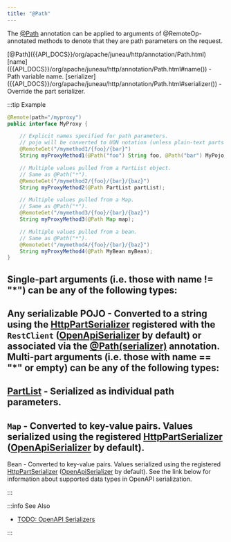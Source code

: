 ```yaml
---
title: "@Path"
---
```


The [@Path]({{API_DOCS}}/org/apache/juneau/http/annotation/Path.html) annotation can be applied to arguments of @RemoteOp-annotated methods to denote that they are path parameters on the request.

<tree>
<java-annotation>[@Path]({{API_DOCS}}/org/apache/juneau/http/annotation/Path.html)</java-annotation>
<node-1><java-field>[name]({{API_DOCS}}/org/apache/juneau/http/annotation/Path.html#name()) - Path variable name.</java-field></node-1>
<node-1><java-field>[serializer]({{API_DOCS}}/org/apache/juneau/http/annotation/Path.html#serializer()) - Override the part serializer.</java-field></node-1>
</tree>

:::tip Example


```java
@Remote(path="/myproxy")
public interface MyProxy {

    // Explicit names specified for path parameters.
    // pojo will be converted to UON notation (unless plain-text parts enabled).
    @RemoteGet("/mymethod1/{foo}/{bar}")
    String myProxyMethod1(@Path("foo") String foo, @Path("bar") MyPojo pojo);

    // Multiple values pulled from a PartList object.
    // Same as @Path("*").
    @RemoteGet("/mymethod2/{foo}/{bar}/{baz}")
    String myProxyMethod2(@Path PartList partList);

    // Multiple values pulled from a Map.
    // Same as @Path("*").
    @RemoteGet("/mymethod3/{foo}/{bar}/{baz}")
    String myProxyMethod3(@Path Map map);

    // Multiple values pulled from a bean.
    // Same as @Path("*").
    @RemoteGet("/mymethod4/{foo}/{bar}/{baz}")
    String myProxyMethod4(@Path MyBean myBean);
}
```


Single-part arguments (i.e. those with name != "*") can be any of the following types:
-
Any serializable POJO - Converted to a string using the [HttpPartSerializer]({{API_DOCS}}/org/apache/juneau/httppart/HttpPartSerializer.html) registered with the
`RestClient` ([OpenApiSerializer]({{API_DOCS}}/org/apache/juneau/oapi/OpenApiSerializer.html) by default) or associated via the [@Path(serializer)]({{API_DOCS}}/org/apache/juneau/http/annotation/Path.html#serializer()) annotation.
Multi-part arguments (i.e. those with name == "*" or empty) can be any of the following types:
-
[PartList]({{API_DOCS}}/org/apache/juneau/http/part/PartList.html) - Serialized as individual path parameters.
-
`Map` - Converted to key-value pairs.
Values serialized using the registered [HttpPartSerializer]({{API_DOCS}}/org/apache/juneau/httppart/HttpPartSerializer.html) ([OpenApiSerializer]({{API_DOCS}}/org/apache/juneau/oapi/OpenApiSerializer.html) by default).
-
Bean - Converted to key-value pairs.
Values serialized using the registered [HttpPartSerializer]({{API_DOCS}}/org/apache/juneau/httppart/HttpPartSerializer.html) ([OpenApiSerializer]({{API_DOCS}}/org/apache/juneau/oapi/OpenApiSerializer.html) by default).
See the link below for information about supported data types in OpenAPI serialization.

:::

:::info See Also
- [TODO: OpenAPI Serializers](TODO.md)

:::
